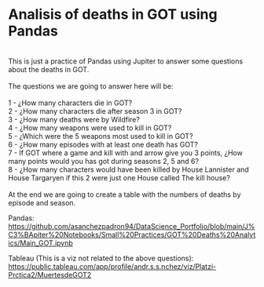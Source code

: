 # Analisis of deaths in GOT using Pandas
\
 This is just a practice of Pandas using Jupiter to answer some questions about the deaths in GOT.\
\
The questions we are going to answer here will be:\
\
1 - ¿How many characters die in GOT?\
2 - ¿How many characters die after season 3 in GOT?\
3 - ¿How many deaths were by Wildfire?\
4 - ¿How many weapons were used to kill in GOT?\
5 - ¿Which were the 5 weapons most used to kill in GOT?\
6 - ¿How many episodes with at least one death has GOT?\
7 - If GOT where a game and kill with and arrow give you 3 points, ¿How many points would you has got during seasons 2, 5 and 6?\
8 - ¿How many characters would have been killed by House Lannister and House Targaryen if this 2 were just one House called The kill house?\
\
At the end we are going to create a table with the numbers of deaths by episode and season.

Pandas: 
https://github.com/asanchezpadron94/DataScience_Portfolio/blob/main/J%C3%BApiter%20Notebooks/Small%20Practices/GOT%20Deaths%20Analytics/Main_GOT.ipynb

Tableau (This is a viz not related to the above questions):\
https://public.tableau.com/app/profile/andr.s.s.nchez/viz/Platzi-Prctica2/MuertesdeGOT2
